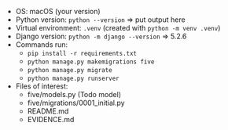 - OS: macOS (your version)
- Python version: `python --version`  => put output here
- Virtual environment: `.venv` (created with `python -m venv .venv`)
- Django version: `python -m django --version` => 5.2.6
- Commands run:
  - `pip install -r requirements.txt`
  - `python manage.py makemigrations five`
  - `python manage.py migrate`
  - `python manage.py runserver`
- Files of interest:
  - five/models.py  (Todo model)
  - five/migrations/0001_initial.py
  - README.md
  - EVIDENCE.md
